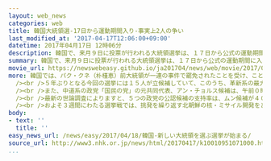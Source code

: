 ```yaml
---
layout: web_news
categories: web
title: 韓国大統領選-17日から運動期間入り-事実上2人の争い
last_modified_at: '2017-04-17T12:06:00+09:00'
datetime: 2017年04月17日 12時06分
description: 韓国で、来月９日に投票が行われる大統領選挙は、１７日から公式の運動期間に入り、革新系の最大政党「共に民主党」のムン・ジェイン（文在寅）候補と、中道系の政党「国民の党」のアン・チョルス（安哲秀）候補の事実上２人の争いになる見通しです。
summary: 韓国で、来月９日に投票が行われる大統領選挙は、１７日から公式の運動期間に入り、革新系の最大政党「共に民主党」のムン・ジェイン（文在寅）候補と、中道系の政党「国民の党」のアン・チョルス（安哲秀）候補の事実上２人の争いになる見通しです。
movie_url: https://newswebeasy.github.io/ja201704/news/web/movie/2017/04/18/k10010951071000.mp4
more: 韓国では、パク・クネ（朴槿恵）前大統領が一連の事件で罷免されたことを受け、ことし１２月から前倒しされて来月９日に投票が行われる大統領選挙が、１７日から公式の運動期間に入りました。<br
  /><br />５年ぶりとなる今回の選挙には１５人が立候補していて、このうち、革新系の最大政党「共に民主党」の前代表、ムン・ジェイン候補は、パク前大統領の出身地、南部のテグ（大邱）で最初の演説を行いました。この中で、ムン氏は「皆さんの支持を得たパク前大統領が逮捕されるに至ったことに怒りを表すときだ。安全保障が心配だという有権者もいるが、北との衝突が起きたのはすべて保守政権のときで、私なら国民の安全を守ることができる」と訴えました。<br
  /><br />また、中道系の政党「国民の党」の元共同代表、アン・チョルス候補は、午前０時すぎから、ソウル近郊のインチョン（仁川）にある海上交通管制センターを訪問し、「２９５人が亡くなった旅客船セウォル号の事故から３年になる。国民の生命と安全が守られる国を必ずつくる」と強調しました。<br
  /><br />最新の世論調査によりますと、５つの政党の公認候補の支持率は、ムン候補が４０％、アン候補が３７％、それに、旧与党の保守系政党「自由韓国党」のホン・ジュンピョ（洪準杓）候補が７％となっていて、当初、独走状態だったムン氏を、アン氏が急速に追い上げる形になっていて、事実上２人の争いになる見通しです。<br
  /><br />およそ３週間にわたる選挙戦では、挑発を繰り返す北朝鮮の核・ミサイル開発をどう食い止めるのかなど、安全保障政策も重要な争点として浮上していて、パク前大統領の支持基盤だった保守層をいかに取り込むのかも、勝敗を左右しそうです。
body:
- text: ''
  title: ''
easy_news_url: /news/easy/2017/04/18/韓国-新しい大統領を選ぶ選挙が始まる/
source_url: http://www3.nhk.or.jp/news/html/20170417/k10010951071000.html
...
```

